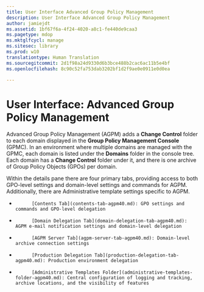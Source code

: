 ```yaml
---
title: User Interface Advanced Group Policy Management
description: User Interface Advanced Group Policy Management
author: jamiejdt
ms.assetid: 1bf67f6a-4f24-4020-a8c1-fe440de9caa3
ms.pagetype: mdop
ms.mktglfcycl: manage
ms.sitesec: library
ms.prod: w10
translationtype: Human Translation
ms.sourcegitcommit: 2d1f98a24d9330d6b3bce488b2cac6ac11b5e4bf
ms.openlocfilehash: 8c90c52fa753dab3202bf1d2f9ae0e0911e0d0ea

---
```



# User Interface: Advanced Group Policy Management


Advanced Group Policy Management (AGPM) adds a **Change Control** folder to each domain displayed in the **Group Policy Management Console** (GPMC). In an environment where multiple domains are managed with the GPMC, each domain is listed under the **Domains** folder in the console tree. Each domain has a **Change Control** folder under it, and there is one archive of Group Policy Objects (GPOs) per domain.

Within the details pane there are four primary tabs, providing access to both GPO-level settings and domain-level settings and commands for AGPM. Additionally, there are Administrative template settings specific to AGPM.

-   
            [Contents Tab](contents-tab-agpm40.md): GPO settings and commands and GPO-level delegation

-   
            [Domain Delegation Tab](domain-delegation-tab-agpm40.md): AGPM e-mail notification settings and domain-level delegation

-   
            [AGPM Server Tab](agpm-server-tab-agpm40.md): Domain-level archive connection settings

-   
            [Production Delegation Tab](production-delegation-tab-agpm40.md): Production environment delegation

-   
            [Administrative Templates Folder](administrative-templates-folder-agpm40.md): Central configuration of logging and tracking, archive locations, and the visibility of features

 

 








<!--HONumber=Jun16_HO4-->


